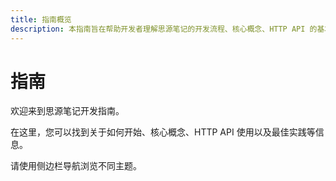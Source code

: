 ```yaml
---
title: 指南概览
description: 本指南旨在帮助开发者理解思源笔记的开发流程、核心概念、HTTP API 的基本用法以及在开发过程中总结的最佳实践和个人心得。
---
```


# 指南

欢迎来到思源笔记开发指南。

在这里，您可以找到关于如何开始、核心概念、HTTP API 使用以及最佳实践等信息。

请使用侧边栏导航浏览不同主题。 
